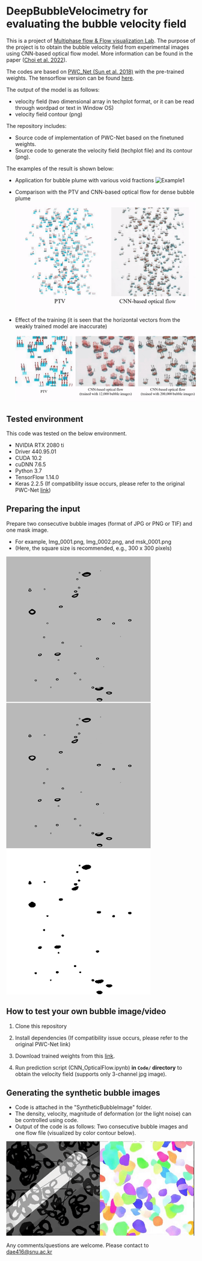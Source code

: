 # DeepBubbleVelocimetry for evaluating the bubble velocity field 

This is a project of [Multiphase flow & Flow visualization Lab](https://mffv.snu.ac.kr/). The purpose of the project is to obtain the bubble velocity field from experimental images using CNN-based optical flow model. More information can be found in the paper ([Choi et al. 2022](https://doi.org/10.1038/s41598-022-16145-y)). 

The codes are based on [PWC_Net (Sun et al. 2018)](https://github.com/NVlabs/PWC-Net) with the pre-trained weights. The tensorflow version can be found [here](https://github.com/philferriere/tfoptflow).

The output of the model is as follows:

- velocity field (two dimensional array in techplot format, or it can be read through wordpad or text in Window OS)
- velocity field contour (png)

The repository includes:

- Source code of implementation of PWC-Net based on the finetuned weights.
- Source code to generate the velocity field (techplot file) and its contour (png).

The examples of the result is shown below:
- Application for bubble plume with various void fractions
![Example1](assets/sample_movie.gif)

- Comparison with the PTV and CNN-based optical flow for dense bubble plume
![Example2](assets/sample_movie_2.gif)

- Effect of the training (it is seen that the horizontal vectors from the weakly trained model are inaccurate)
![Example3](assets/sample_movie_3.gif)

## Tested environment
This code was tested on the below environment.

- NVIDIA RTX 2080 ti
- Driver 440.95.01
- CUDA 10.2
- cuDNN 7.6.5
- Python 3.7
- TensorFlow 1.14.0
- Keras 2.2.5
(If compatibility issue occurs, please refer to the original PWC-Net [link](https://github.com/philferriere/tfoptflow))


## Preparing the input
Prepare two consecutive bubble images (format of JPG or PNG or TIF) and one mask image.
- For example, Img_0001.png, Img_0002.png, and msk_0001.png 
- (Here, the square size is recommended, e.g., 300 x 300 pixels)

![Example4](SampleImages/Img_0001.png)
![Example5](SampleImages/Img_0002.png)
![Example6](SampleImages/msk_0001.png)


## How to test your own bubble image/video
1. Clone this repository
1. Install dependencies (If compatibility issue occurs, please refer to the original PWC-Net link)
1. Download trained weights from this [link](https://drive.google.com/file/d/1WTe6k3u0NsHwSko8sqna02gP3pJS6R5d/view?usp=sharing).

1. Run prediction script (CNN_OpticalFlow.ipynb) **in `Code/` directory** to obtain the velocity field (supports only 3-channel jpg image).


## Generating the synthetic bubble images
- Code is attached in the "SyntheticBubbleImage" folder.
- The density, velocity, magnitude of deformation (or the light noise) can be controlled using code.
- Output of the code is as follows: Two consecutive bubble images and one flow file (visualized by color contour below).

![Synthetic Bubble Image Example](SyntheticBubbleImage/BubbleGen_example.gif)

Any comments/questions are welcome.
Please contact to dae416@snu.ac.kr
